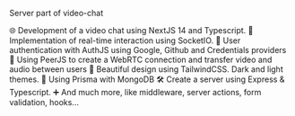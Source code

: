 Server part of video-chat

🌐 Development of a video chat using NextJS 14 and Typescript.
🤝 Implementation of real-time interaction using SocketIO.
🔐 User authentication with AuthJS using Google, Github and Credentials providers
🎥 Using PeerJS to create a WebRTC connection and transfer video and audio between users
💅 Beautiful design using TailwindCSS. Dark and light themes.
🧾 Using Prisma with MongoDB
🛠️ Create a server using Express & Typescript.
➕ And much more, like middleware, server actions, form validation, hooks...
